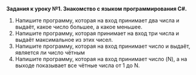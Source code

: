 **Задания к уроку №1. Знакомство с языком программирования С#.**

1. Напишите программу, которая на вход принимает два числа и выдаёт, какое число большее, а какое меньшее.
2. Напишите программу, которая принимает на вход три числа и выдаёт максимальное из этих чисел.
3. Напишите программу, которая на вход принимает число и выдаёт, является ли число чётным
4. Напишите программу, которая на вход принимает число (N), а на выходе показывает все чётные числа от 1 до N.